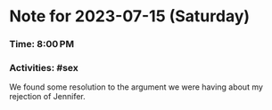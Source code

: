 # Note for 2023-07-15 (Saturday)
### Time: 8:00 PM
### Activities: #sex

We found some resolution to the argument we were having about my rejection of Jennifer.

